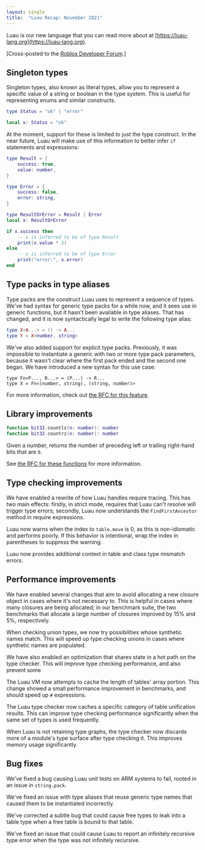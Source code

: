 ```yaml
---
layout: single
title:  "Luau Recap: November 2021"
---
```


Luau is our new language that you can read more about at [https://luau-lang.org](https://luau-lang.org).

[Cross-posted to the [Roblox Developer Forum](https://devforum.roblox.com/t/luau-recap-november-2021/).]

## Singleton types

Singleton types, also known as literal types, allow you to represent a specific value of a string or boolean in the type system. This is useful for representing enums and similar constructs.

```lua
type Status = "ok" | "error"

local x: Status = "ok"
```

At the moment, support for these is limited to just the type construct. In the near future, Luau will make use of this information to better infer `if` statements and expressions:

```lua
type Result = {
    success: true,
    value: number,
}

type Error = {
    success: false,
    error: string,
}

type ResultOrError = Result | Error
local x: ResultOrError

if x.success then
    -- x is inferred to be of type Result
    print(x.value * 2)
else
    -- x is inferred to be of type Error
    print("error:", x.error)
end
```

## Type packs in type aliases

Type packs are the construct Luau uses to represent a sequence of types. We've had syntax for generic type packs for a while now, and it sees use in generic functions, but it hasn't been available in type aliases. That has changed, and it is now syntactically legal to write the following type alias:
```lua
type X<A...> = () -> A...
type Y = X<number, string>
```

We've also added support for explicit type packs. Previously, it was impossible to instantiate a generic with two or more type pack parameters, because it wasn't clear where the first pack ended and the second one began. We have introduced a new syntax for this use case:
```
type Fn<P..., R...> = (P...) -> R...
type X = Fn<(number, string), (string, number)>
```

For more information, check out [the RFC for this feature](https://github.com/Roblox/luau/blob/f86d4c6995418e489a55be0100159009492778ff/rfcs/syntax-type-alias-type-packs.md).

## Library improvements

```lua
function bit32.countlz(n: number): number
function bit32.countrz(n: number): number
```
Given a number, returns the number of preceding left or trailing right-hand bits that are `0`.

See [the RFC for these functions](https://github.com/Roblox/luau/blob/f86d4c6995418e489a55be0100159009492778ff/rfcs/function-bit32-countlz-countrz.md) for more information.

## Type checking improvements

We have enabled a rewrite of how Luau handles require tracing. This has two main effects: firstly, in strict mode, requires that Luau can't resolve will trigger type errors; secondly, Luau now understands the `FindFirstAncestor` method in require expressions.

Luau now warns when the index to `table.move` is 0, as this is non-idiomatic and performs poorly. If this behavior is intentional, wrap the index in parentheses to suppress the warning.

Luau now provides additional context in table and class type mismatch errors.

## Performance improvements

We have enabled several changes that aim to avoid allocating a new closure object in cases where it's not necessary to. This is helpful in cases where many closures are being allocated; in our benchmark suite, the two benchmarks that allocate a large number of closures improved by 15% and 5%, respectively.

When checking union types, we now try possibilities whose synthetic names match. This will speed up type checking unions in cases where synthetic names are populated.

We have also enabled an optimization that shares state in a hot path on the type checker. This will improve type checking performance, and also prevent some 

The Luau VM now attempts to cache the length of tables' array portion. This change showed a small performance improvement in benchmarks, and should speed up `#` expressions.

The Luau type checker now caches a specific category of table unification results. This can improve type checking performance significantly when the same set of types is used frequently.

When Luau is not retaining type graphs, the type checker now discards more of a module's type surface after type checking it. This improves memory usage significantly.

## Bug fixes

We've fixed a bug causing Luau unit tests on ARM systems to fail, rooted in an issue in `string.pack`.

We've fixed an issue with type aliases that reuse generic type names that caused them to be instantiated incorrectly.

We've corrected a subtle bug that could cause free types to leak into a table type when a free table is bound to that table.

We've fixed an issue that could cause Luau to report an infinitely recursive type error when the type was not infinitely recursive.

